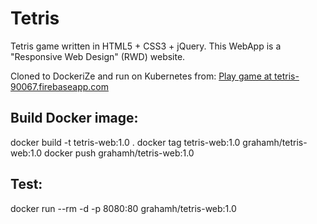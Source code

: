 # Tetris
Tetris game written in HTML5 + CSS3 + jQuery. This WebApp is a "Responsive Web Design" (RWD) website. 

Cloned to DockeriZe and run on Kubernetes from:
<a href="https://tetris-90067.firebaseapp.com">Play game at tetris-90067.firebaseapp.com</a>

## Build Docker image:
docker build -t tetris-web:1.0 .
docker tag tetris-web:1.0 grahamh/tetris-web:1.0
docker push grahamh/tetris-web:1.0

## Test:
docker run --rm -d -p 8080:80 grahamh/tetris-web:1.0 

